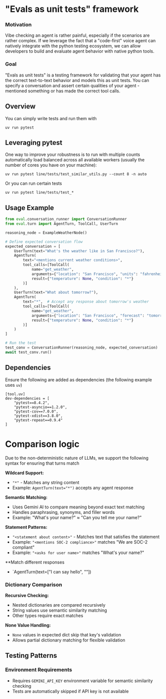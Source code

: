 # "Evals as unit tests" framework

### Motivation

Vibe checking an agent is rather painful, especially if the scenarios are rather complex. If we leverage the fact that a "code-first" voice agent can natively integrate with the python testing ecosystem, we can allow developers to build and evaluate agent behavior with native python tools.

### Goal

"Evals as unit tests" is a testing framework for validating that your agent has the correct text-to-text behavior and models this as unit tests. You can specify a conversation and assert certain qualities of your agent -  mentioned something or has made the correct tool calls.


## Overview

You can simply write tests and run them with

```
uv run pytest
```

## Leveraging pytest

One way to improve your robustness is to run with multiple counts automatically load balanced across all available workers (usually the number of cores you have on your machine):
```
uv run pytest line/tests/test_similar_utils.py --count 8 -n auto
```

Or you can run certain tests
```
uv run pytest line/tests/test_*
```


## Usage Example

```python
from eval.conversation_runner import ConversationRunner
from eval.turn import AgentTurn, ToolCall, UserTurn

reasoning_node = ExampleWeatherNode()

# Define expected conversation flow
expected_conversation = [
    UserTurn(text="What's the weather like in San Francisco?"),
    AgentTurn(
        text="<mentions current weather conditions>",
        tool_calls=[ToolCall(
            name="get_weather",
            arguments={"location": "San Francisco", "units": "fahrenheit"},
            result={"temperature": None, "condition": "*"}
        )]
    ),
    UserTurn(text="What about tomorrow?"),
    AgentTurn(
        text="*",  # Accept any response about tomorrow's weather
        tool_calls=[ToolCall(
            name="get_weather",
            arguments={"location": "San Francisco", "forecast": "tomorrow"},
            result={"temperature": None, "condition": "*"}
        )]
    )
]

# Run the test
test_conv = ConversationRunner(reasoning_node, expected_conversation)
await test_conv.run()
```

## Dependencies
Ensure the following are added as dependencies (the following example uses `uv`)

```
[tool.uv]
dev-dependencies = [
    "pytest==8.4.2",
    "pytest-asyncio==1.2.0",
    "pytest-cov==7.0.0",
    "pytest-xdist==3.8.0",
    "pytest-repeat==0.9.4"
]
```

# Comparison logic

Due to the non-deterministic nature of LLMs, we support the following syntax for ensuring that turns match

**Wildcard Support:**
- `"*"` - Matches any string content
- Example: `AgentTurn(text="*")` accepts any agent response

**Semantic Matching:**
- Uses Gemini AI to compare meaning beyond exact text matching
- Handles paraphrasing, synonyms, and filler words
- Example: "What's your name?" ≈ "Can you tell me your name?"

**Statement Patterns:**
- `"<statement about content>"` - Matches text that satisfies the statement
- Example: `"<mentions SOC-2 compliance>"` matches "We are SOC-2 compliant"
- Example: `"<asks for user name>"` matches "What's your name?"

**Match different responses
- `AgentTurn(text=["I can say hello", "<mentions how are you>"])

### Dictionary Comparison

**Recursive Checking:**
- Nested dictionaries are compared recursively
- String values use semantic similarity matching
- Other types require exact matches

**None Value Handling:**
- `None` values in expected dict skip that key's validation
- Allows partial dictionary matching for flexible validation

## Testing Patterns

### Environment Requirements

- Requires `GEMINI_API_KEY` environment variable for semantic similarity checking
- Tests are automatically skipped if API key is not available
